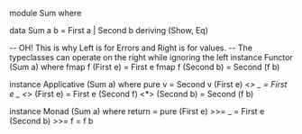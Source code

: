 module Sum where

data Sum a b = First a | Second b deriving (Show, Eq)

-- OH! This is why Left is for Errors and Right is for values.
-- The typeclasses can operate on the right while ignoring the left
instance Functor (Sum a) where
  fmap f (First e) = First e
  fmap f (Second b) = Second (f b)

instance Applicative (Sum a) where
  pure v = Second v
  (First e) <*> _ = First e
  _ <*> (First e) = First e
  (Second f) <*> (Second b) = Second (f b)

instance Monad (Sum a) where
  return = pure
  (First e) >>= _ = First e
  (Second b) >>= f = f b

